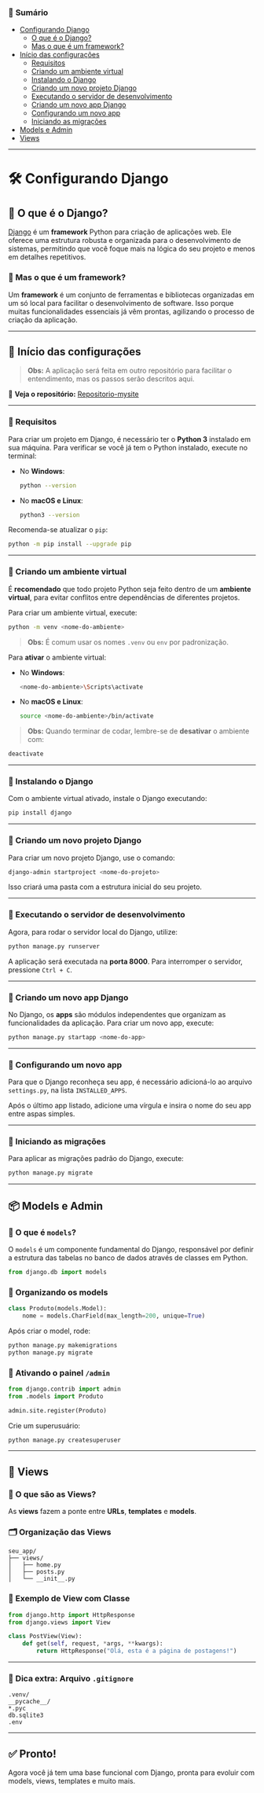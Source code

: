 ### 📌 **Sumário**

- [Configurando Django](#configurando-django)
  - [O que é o Django?](#o-que-é-o-django)
  - [Mas o que é um framework?](#mas-o-que-é-um-framework)
- [Início das configurações](#início-das-configurações)
  - [Requisitos](#requisitos)
  - [Criando um ambiente virtual](#criando-um-ambiente-virtual)
  - [Instalando o Django](#instalando-o-django)
  - [Criando um novo projeto Django](#criando-um-novo-projeto-django)
  - [Executando o servidor de desenvolvimento](#executando-o-servidor-de-desenvolvimento)
  - [Criando um novo app Django](#criando-um-novo-app-django)
  - [Configurando um novo app](#configurando-um-novo-app)
  - [Iniciando as migrações](#iniciando-as-migrações)
- [Models e Admin](#models-e-admin)
- [Views](#views)

---

# 🛠️ Configurando Django

## 📌 O que é o Django?

[Django](https://www.djangoproject.com/) é um **framework** Python para criação de aplicações web. Ele oferece uma estrutura robusta e organizada para o desenvolvimento de sistemas, permitindo que você foque mais na lógica do seu projeto e menos em detalhes repetitivos.

### 🔹 Mas o que é um framework?

Um **framework** é um conjunto de ferramentas e bibliotecas organizadas em um só local para facilitar o desenvolvimento de software. Isso porque muitas funcionalidades essenciais já vêm prontas, agilizando o processo de criação da aplicação.

---

## 🚀 Início das configurações

> **Obs:** A aplicação será feita em outro repositório para facilitar o entendimento, mas os passos serão descritos aqui.

🔗 **Veja o repositório:** [Repositorio-mysite](https://github.com/AndersonCostaDev01/mysite)

---

### 📌 Requisitos

Para criar um projeto em Django, é necessário ter o **Python 3** instalado em sua máquina. Para verificar se você já tem o Python instalado, execute no terminal:

- No **Windows**:
  ```bash
  python --version
  ```
- No **macOS e Linux**:
  ```bash
  python3 --version
  ```

Recomenda-se atualizar o `pip`:

```bash
python -m pip install --upgrade pip
```

---

### 📌 Criando um ambiente virtual

É **recomendado** que todo projeto Python seja feito dentro de um **ambiente virtual**, para evitar conflitos entre dependências de diferentes projetos.

Para criar um ambiente virtual, execute:

```bash
python -m venv <nome-do-ambiente>
```

> **Obs:** É comum usar os nomes `.venv` ou `env` por padronização.

Para **ativar** o ambiente virtual:

- No **Windows**:
  ```bash
  <nome-do-ambiente>\Scripts\activate
  ```
- No **macOS e Linux**:
  ```bash
  source <nome-do-ambiente>/bin/activate
  ```

> **Obs:** Quando terminar de codar, lembre-se de **desativar** o ambiente com:

```bash
deactivate
```

---

### 📌 Instalando o Django

Com o ambiente virtual ativado, instale o Django executando:

```bash
pip install django
```

---

### 📌 Criando um novo projeto Django

Para criar um novo projeto Django, use o comando:

```bash
django-admin startproject <nome-do-projeto>
```

Isso criará uma pasta com a estrutura inicial do seu projeto.

---

### 📌 Executando o servidor de desenvolvimento

Agora, para rodar o servidor local do Django, utilize:

```bash
python manage.py runserver
```

A aplicação será executada na **porta 8000**. Para interromper o servidor, pressione `Ctrl + C`.

---

### 📌 Criando um novo app Django

No Django, os **apps** são módulos independentes que organizam as funcionalidades da aplicação. Para criar um novo app, execute:

```bash
python manage.py startapp <nome-do-app>
```

---

### 📌 Configurando um novo app

Para que o Django reconheça seu app, é necessário adicioná-lo ao arquivo `settings.py`, na lista `INSTALLED_APPS`.

Após o último app listado, adicione uma vírgula e insira o nome do seu app entre aspas simples.

---

### 📌 Iniciando as migrações

Para aplicar as migrações padrão do Django, execute:

```bash
python manage.py migrate
```

---

## 📦 Models e Admin

### 📌 O que é `models`?

O `models` é um componente fundamental do Django, responsável por definir a estrutura das tabelas no banco de dados através de classes em Python.

```python
from django.db import models
```

### 📌 Organizando os models

```python
class Produto(models.Model):
    nome = models.CharField(max_length=200, unique=True)
```

Após criar o model, rode:

```bash
python manage.py makemigrations
python manage.py migrate
```

### 📌 Ativando o painel `/admin`

```python
from django.contrib import admin
from .models import Produto

admin.site.register(Produto)
```

Crie um superusuário:

```bash
python manage.py createsuperuser
```

---

## 🚀 Views

### 📌 O que são as Views?

As **views** fazem a ponte entre **URLs**, **templates** e **models**.

### 🗂️ Organização das Views

```text
seu_app/
├── views/
│   ├── home.py
│   ├── posts.py
│   └── __init__.py
```

### 🧱 Exemplo de View com Classe

```python
from django.http import HttpResponse
from django.views import View

class PostView(View):
    def get(self, request, *args, **kwargs):
        return HttpResponse("Olá, esta é a página de postagens!")
```

---

### 📌 Dica extra: Arquivo `.gitignore`

```
.venv/
__pycache__/
*.pyc
db.sqlite3
.env
```

---

## ✅ Pronto!

Agora você já tem uma base funcional com Django, pronta para evoluir com models, views, templates e muito mais.
